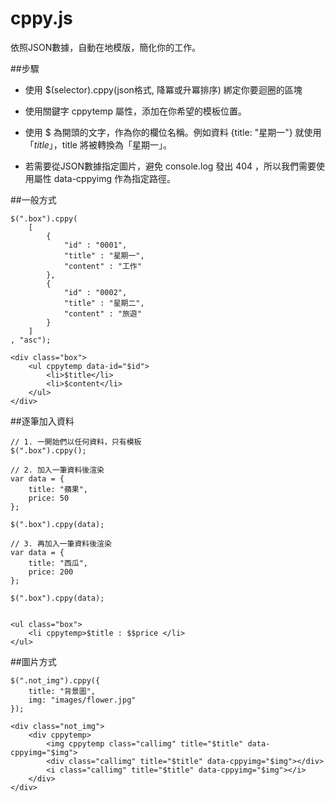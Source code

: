 cppy.js
=======
依照JSON數據，自動在地模版，簡化你的工作。

##步驟

- 使用 $(selector).cppy(json格式, 降冪或升冪排序) 綁定你要迴圈的區塊

- 使用關鍵字 cppytemp 屬性，添加在你希望的模板位置。

- 使用 $ 為開頭的文字，作為你的欄位名稱。例如資料 {title: "星期一"} 就使用「$title」，$title 將被轉換為「星期一」。

- 若需要從JSON數據指定圖片，避免 console.log 發出 404 ，所以我們需要使用屬性 data-cppyimg 作為指定路徑。

##一般方式

    $(".box").cppy(
        [
            {
                "id" : "0001",
                "title" : "星期一",
                "content" : "工作"
            },
            {   
                "id" : "0002",
                "title" : "星期二", 
                "content" : "旅遊"
            }
        ]
    , "asc");
    
    <div class="box">
        <ul cppytemp data-id="$id">
            <li>$title</li>
            <li>$content</li>
        </ul>
    </div>
    
    
##逐筆加入資料

    // 1. 一開始們以任何資料，只有模板
    $(".box").cppy();
    
    // 2. 加入一筆資料後渲染
    var data = {
        title: "蘋果",
        price: 50
    };

    $(".box").cppy(data);

    // 3. 再加入一筆資料後渲染
    var data = {
        title: "西瓜",
        price: 200
    };

    $(".box").cppy(data);


    <ul class="box">
        <li cppytemp>$title : $$price </li>
    </ul>
    
##圖片方式

    $(".not_img").cppy({
        title: "背景圖",
        img: "images/flower.jpg"
    });
    
    <div class="not_img">
        <div cppytemp>
            <img cppytemp class="callimg" title="$title" data-cppyimg="$img">
            <div class="callimg" title="$title" data-cppyimg="$img"></div>
            <i class="callimg" title="$title" data-cppyimg="$img"></i>
        </div>
    </div>
    
